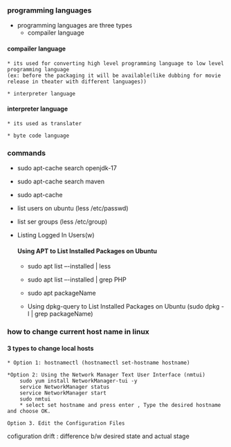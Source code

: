 ### programming languages

* programming languages are three types
    * compailer language
#### compailer language
    * its used for converting high level programming language to low level programming language
    (ex: before the packaging it will be available(like dubbing for movie release in theater with different languages))

    * interpreter language
#### interpreter language
    * its used as translater 

    * byte code language

### commands
* sudo apt-cache search openjdk-17
* sudo apt-cache search maven
* sudo apt-cache 
* list users on ubuntu (less /etc/passwd)
* list ser groups (less /etc/group)
* Listing Logged In Users(w)
    #### Using APT to List Installed Packages on Ubuntu

    * sudo apt list –-installed | less
    * sudo apt list –-installed | grep PHP
    *  sudo apt packageName

    * Using dpkg-query to List Installed Packages on Ubuntu
     (sudo dpkg -l | grep packageName)

### how to change current host name in linux
#### 3 types to change local hosts
    * Option 1: hostnamectl (hostnamectl set-hostname hostname)

    *Option 2: Using the Network Manager Text User Interface (nmtui)
        sudo yum install NetworkManager-tui -y
        service NetworkManager status
        service NetworkManager start
        sudo nmtui
        * select set hostname and press enter , Type the desired hostname and choose OK.
    
    Option 3. Edit the Configuration Files
cofiguration drift : difference b/w desired state and actual stage



